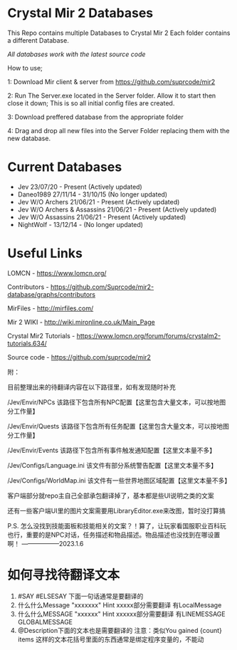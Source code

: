 # Crystal Mir 2 Databases

This Repo contains multiple Databases to Crystal Mir 2 
Each folder contains a different Database.

*All databases work with the latest source code*

How to use;

1: Download Mir client & server from https://github.com/suprcode/mir2

2: Run The Server.exe located in the Server folder. Allow it to start then close it down; This is so all initial config files are created.

3: Download preffered database from the appropriate folder

4: Drag and drop all new files into the Server Folder replacing them with the new database.



# Current Databases

- Jev 23/07/20 - Present (Actively updated)
- Daneo1989 27/11/14 - 31/10/15 (No longer updated)
- Jev W/O Archers 21/06/21 - Present (Actively updated)
- Jev W/O Archers & Assassins 21/06/21 - Present (Actively updated)
- Jev W/O Assassins 21/06/21 - Present (Actively updated)
- NightWolf - 13/12/14 - (No longer updated)

# Useful Links

LOMCN - https://www.lomcn.org/

Contributors - https://github.com/Suprcode/mir2-database/graphs/contributors

MirFiles - http://mirfiles.com/

Mir 2 WIKI - http://wiki.mironline.co.uk/Main_Page

Crystal Mir2 Tutorials - https://www.lomcn.org/forum/forums/crystalm2-tutorials.634/

Source code - https://github.com/suprcode/mir2

附：

目前整理出来的待翻译内容在以下路径里，如有发现随时补充

/Jev/Envir/NPCs 该路径下包含所有NPC配置【这里包含大量文本，可以按地图分工作量】

/Jev/Envir/Quests 该路径下包含所有任务配置【这里包含大量文本，可以按地图分工作量】

/Jev/Envir/Events 该路径下包含所有事件触发通知配置【这里文本量不多】

/Jev/Configs/Language.ini 该文件有部分系统警告配置【这里文本量不多】

/Jev/Configs/WorldMap.ini 该文件有一些世界地图区域配置【这里文本量不多】

客户端部分就repo主自己全部承包翻译掉了，基本都是些UI说明之类的文案

还有一些客户端UI里的图片文案需要用LibraryEditor.exe来改图，暂时没打算搞

P.S. 怎么没找到技能面板和技能相关的文案？！算了，让玩家看国服职业百科玩也行，重要的是NPC对话，任务描述和物品描述。物品描述也没找到在哪设置啊！ ——————2023.1.6

# 如何寻找待翻译文本

1. #SAY #ELSESAY 下面一句话通常是要翻译的
2. 什么什么Message "xxxxxxx" Hint  xxxxx部分需要翻译 有LocalMessage
3. 什么什么MESSAGE "xxxxxx" Hint xxxxxx部分需要翻译 有LINEMESSAGE GLOBALMESSAGE
4. @Description下面的文本也是需要翻译的
注意：类似You gained {count} items 这样的文本花括号里面的东西通常是绑定程序变量的，不能动
